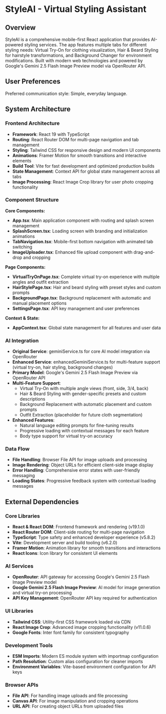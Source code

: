 # StyleAI - Virtual Styling Assistant

## Overview

StyleAI is a comprehensive mobile-first React application that provides AI-powered styling services. The app features multiple tabs for different styling needs: Virtual Try-On for clothing visualization, Hair & Beard Styling for hairstyle transformations, and Background Changer for environment modifications. Built with modern web technologies and powered by Google's Gemini 2.5 Flash Image Preview model via OpenRouter API.

## User Preferences

Preferred communication style: Simple, everyday language.

## System Architecture

### Frontend Architecture
- **Framework**: React 19 with TypeScript
- **Routing**: React Router DOM for multi-page navigation and tab management
- **Styling**: Tailwind CSS for responsive design and modern UI components
- **Animations**: Framer Motion for smooth transitions and interactive elements
- **Build Tool**: Vite for fast development and optimized production builds
- **State Management**: Context API for global state management across all tabs
- **Image Processing**: React Image Crop library for user photo cropping functionality

### Component Structure
**Core Components:**
- **App.tsx**: Main application component with routing and splash screen management
- **SplashScreen.tsx**: Loading screen with branding and initialization animations
- **TabNavigation.tsx**: Mobile-first bottom navigation with animated tab switching
- **ImageUploader.tsx**: Enhanced file upload component with drag-and-drop and cropping

**Page Components:**
- **VirtualTryOnPage.tsx**: Complete virtual try-on experience with multiple angles and outfit extraction
- **HairStylePage.tsx**: Hair and beard styling with preset styles and custom prompts  
- **BackgroundPage.tsx**: Background replacement with automatic and manual placement options
- **SettingsPage.tsx**: API key management and user preferences

**Context & State:**
- **AppContext.tsx**: Global state management for all features and user data

### AI Integration
- **Original Service**: geminiService.ts for core AI model integration via OpenRouter
- **Enhanced Service**: enhancedGeminiService.ts for multi-feature support (virtual try-on, hair styling, background changes)
- **Primary Model**: Google's Gemini 2.5 Flash Image Preview via OpenRouter API
- **Multi-Feature Support**:
  - Virtual Try-On with multiple angle views (front, side, 3/4, back)
  - Hair & Beard Styling with gender-specific presets and custom descriptions
  - Background Replacement with automatic placement and custom prompts
  - Outfit Extraction (placeholder for future cloth segmentation)
- **Enhanced Features**:
  - Natural language editing prompts for fine-tuning results
  - Progressive loading with contextual messages for each feature
  - Body type support for virtual try-on accuracy

### Data Flow
- **File Handling**: Browser File API for image uploads and processing
- **Image Rendering**: Object URLs for efficient client-side image display
- **Error Handling**: Comprehensive error states with user-friendly messaging
- **Loading States**: Progressive feedback system with contextual loading messages

## External Dependencies

### Core Libraries
- **React & React DOM**: Frontend framework and rendering (v19.1.0)
- **React Router DOM**: Client-side routing for multi-page navigation
- **TypeScript**: Type safety and enhanced developer experience (v5.8.2)
- **Vite**: Development server and build tooling (v6.2.0)
- **Framer Motion**: Animation library for smooth transitions and interactions
- **React Icons**: Icon library for consistent UI elements

### AI Services
- **OpenRouter**: API gateway for accessing Google's Gemini 2.5 Flash Image Preview model
- **Google Gemini 2.5 Flash Image Preview**: AI model for image generation and virtual try-on processing
- **API Key Management**: OpenRouter API key required for authentication

### UI Libraries
- **Tailwind CSS**: Utility-first CSS framework loaded via CDN
- **React Image Crop**: Advanced image cropping functionality (v11.0.6)
- **Google Fonts**: Inter font family for consistent typography

### Development Tools
- **ESM Imports**: Modern ES module system with importmap configuration
- **Path Resolution**: Custom alias configuration for cleaner imports
- **Environment Variables**: Vite-based environment configuration for API keys

### Browser APIs
- **File API**: For handling image uploads and file processing
- **Canvas API**: For image manipulation and cropping operations
- **URL API**: For creating object URLs from uploaded files